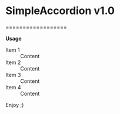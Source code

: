 # SimpleAccordion v1.0
==================

__Usage__

<code><script src="http://code.jquery.com/jquery-latest.min.js"></script></code>
<code><script src="jquery.simple.accordion.js"></script></code>
<code><link rel="stylesheet" href="jquery.simple.accordion.css"></code>

<dl class="accordion">
	<dt>Item 1</dt>
	<dd class="active">Content</dd>
	<dt>Item 2</dt>
	<dd>Content</dd>
	<dt>Item 3</dt>
	<dd>Content</dd>
	<dt>Item 4</dt>
	<dd >Content</dd>
</dl>	

<script>
$(function () {

	$("dl").SimpleAccordion();	

});
</script>

Enjoy ;)